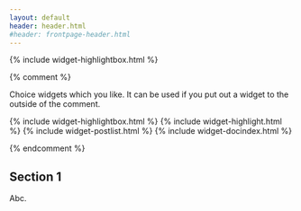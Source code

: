 ```yaml
---
layout: default
header: header.html
#header: frontpage-header.html
---
```

{% include widget-highlightbox.html %}

{% comment %}

Choice widgets which you like.
It can be used if you put out a widget to the outside of the comment.

{% include widget-highlightbox.html %}
{% include widget-highlight.html %}
{% include widget-postlist.html %}
{% include widget-docindex.html %}

{% endcomment %}

## Section 1
Abc.
